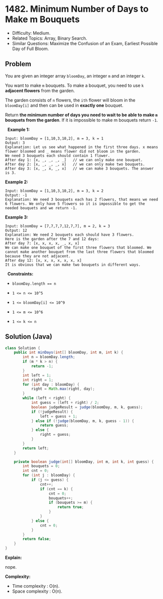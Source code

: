 # 1482. Minimum Number of Days to Make m Bouquets

- Difficulty: Medium.
- Related Topics: Array, Binary Search.
- Similar Questions: Maximize the Confusion of an Exam, Earliest Possible Day of Full Bloom.

## Problem

You are given an integer array ```bloomDay```, an integer ```m``` and an integer ```k```.

You want to make ```m``` bouquets. To make a bouquet, you need to use ```k``` **adjacent flowers** from the garden.

The garden consists of ```n``` flowers, the ```ith``` flower will bloom in the ```bloomDay[i]``` and then can be used in **exactly one** bouquet.

Return **the minimum number of days you need to wait to be able to make **```m```** bouquets from the garden**. If it is impossible to make m bouquets return ```-1```.

 
**Example 1:**

```
Input: bloomDay = [1,10,3,10,2], m = 3, k = 1
Output: 3
Explanation: Let us see what happened in the first three days. x means flower bloomed and _ means flower did not bloom in the garden.
We need 3 bouquets each should contain 1 flower.
After day 1: [x, _, _, _, _]   // we can only make one bouquet.
After day 2: [x, _, _, _, x]   // we can only make two bouquets.
After day 3: [x, _, x, _, x]   // we can make 3 bouquets. The answer is 3.
```

**Example 2:**

```
Input: bloomDay = [1,10,3,10,2], m = 3, k = 2
Output: -1
Explanation: We need 3 bouquets each has 2 flowers, that means we need 6 flowers. We only have 5 flowers so it is impossible to get the needed bouquets and we return -1.
```

**Example 3:**

```
Input: bloomDay = [7,7,7,7,12,7,7], m = 2, k = 3
Output: 12
Explanation: We need 2 bouquets each should have 3 flowers.
Here is the garden after the 7 and 12 days:
After day 7: [x, x, x, x, _, x, x]
We can make one bouquet of the first three flowers that bloomed. We cannot make another bouquet from the last three flowers that bloomed because they are not adjacent.
After day 12: [x, x, x, x, x, x, x]
It is obvious that we can make two bouquets in different ways.
```

 
**Constraints:**


	
- ```bloomDay.length == n```
	
- ```1 <= n <= 10^5```
	
- ```1 <= bloomDay[i] <= 10^9```
	
- ```1 <= m <= 10^6```
	
- ```1 <= k <= n```



## Solution (Java)

```java
class Solution {
    public int minDays(int[] bloomDay, int m, int k) {
        int n = bloomDay.length;
        if (m * k > n) {
            return -1;
        }
        int left = 1;
        int right = 1;
        for (int day : bloomDay) {
            right = Math.max(right, day);
        }
        while (left < right) {
            int guess = (left + right) / 2;
            boolean judgeResult = judge(bloomDay, m, k, guess);
            if (!judgeResult) {
                left = guess + 1;
            } else if (!judge(bloomDay, m, k, guess - 1)) {
                return guess;
            } else {
                right = guess;
            }
        }
        return left;
    }

    private boolean judge(int[] bloomDay, int m, int k, int guess) {
        int bouquets = 0;
        int cnt = 0;
        for (int j : bloomDay) {
            if (j <= guess) {
                cnt++;
                if (cnt == k) {
                    cnt = 0;
                    bouquets++;
                    if (bouquets >= m) {
                        return true;
                    }
                }
            } else {
                cnt = 0;
            }
        }
        return false;
    }
}
```

**Explain:**

nope.

**Complexity:**

* Time complexity : O(n).
* Space complexity : O(n).
